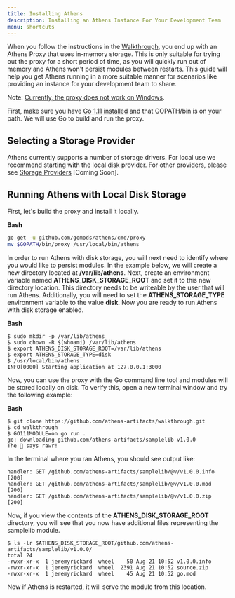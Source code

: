```yaml
---
title: Installing Athens
description: Installing an Athens Instance For Your Development Team
menu: shortcuts
---
```


When you follow the instructions in the [Walkthrough](/walkthrough), you end up with an Athens Proxy that uses in-memory storage. This is only suitable for trying out the proxy for a short period of time, as you will quickly run out of memory and Athens won't persist modules between restarts. This guide will help you get Athens running in a more suitable manner for scenarios like providing an instance for your development team to share.

Note: [Currently, the proxy does not work on Windows](https://github.com/gomods/athens/issues/532).

First, make sure you have [Go 1.11 installed](https://gophersource.com/setup/) and that GOPATH/bin is on your path. We will use Go to build and run the proxy.

## Selecting a Storage Provider

Athens currently supports a number of storage drivers. For local use we recommend starting with the local disk provider. For other providers, please see [Storage Providers]() [Coming Soon].

## Running Athens with Local Disk Storage

First, let's build the proxy and install it locally.

**Bash**
```bash
go get -u github.com/gomods/athens/cmd/proxy
mv $GOPATH/bin/proxy /usr/local/bin/athens
```

In order to run Athens with disk storage, you will next need to identify where you would like to persist modules. In the example below, we will create a new directory located at **/var/lib/athens**. Next, create an environment variable named **ATHENS_DISK_STORAGE_ROOT** and set it to this new directory location. This directory needs to be writeable by the user that will run Athens. Additionally, you will need to set the **ATHENS_STORAGE_TYPE** environment variable to the value **disk**. Now you are ready to run Athens with disk storage enabled.

**Bash**
```console
$ sudo mkdir -p /var/lib/athens
$ sudo chown -R $(whoami) /var/lib/athens
$ export ATHENS_DISK_STORAGE_ROOT=/var/lib/athens
$ export ATHENS_STORAGE_TYPE=disk
$ /usr/local/bin/athens
INFO[0000] Starting application at 127.0.0.1:3000
```

Now, you can use the proxy with the Go command line tool and modules will be stored locally on disk. To verify this, open a new terminal window and try the following example:

**Bash**
```console
$ git clone https://github.com/athens-artifacts/walkthrough.git
$ cd walkthrough
$ GO111MODULE=on go run .
go: downloading github.com/athens-artifacts/samplelib v1.0.0
The 🦁 says rawr!
```

In the terminal where you ran Athens, you should see output like:

```console
handler: GET /github.com/athens-artifacts/samplelib/@v/v1.0.0.info [200]
handler: GET /github.com/athens-artifacts/samplelib/@v/v1.0.0.mod [200]
handler: GET /github.com/athens-artifacts/samplelib/@v/v1.0.0.zip [200]
```

Now, if you view the contents of the **ATHENS_DISK_STORAGE_ROOT** directory, you will see that you now have additional files representing the samplelib module.

```console
$ ls -lr $ATHENS_DISK_STORAGE_ROOT/github.com/athens-artifacts/samplelib/v1.0.0/
total 24
-rwxr-xr-x  1 jeremyrickard  wheel    50 Aug 21 10:52 v1.0.0.info
-rwxr-xr-x  1 jeremyrickard  wheel  2391 Aug 21 10:52 source.zip
-rwxr-xr-x  1 jeremyrickard  wheel    45 Aug 21 10:52 go.mod
```

Now if Athens is restarted, it will serve the module from this location.